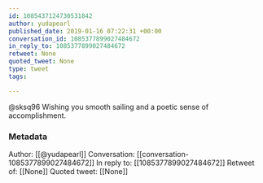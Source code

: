 ```yaml
---
id: 1085437124730531842
author: yudapearl
published_date: 2019-01-16 07:22:31 +00:00
conversation_id: 1085377899027484672
in_reply_to: 1085377899027484672
retweet: None
quoted_tweet: None
type: tweet
tags:

---
```


@sksq96 Wishing you smooth sailing and a poetic sense of accomplishment.

### Metadata

Author: [[@yudapearl]]
Conversation: [[conversation-1085377899027484672]]
In reply to: [[1085377899027484672]]
Retweet of: [[None]]
Quoted tweet: [[None]]
